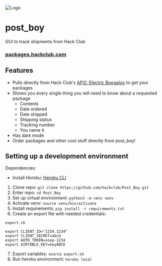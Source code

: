 ![Logo](img/logo.svg)
# post_boy
GUI to track shipments from Hack Club

### [packages.hackclub.com](https://packages.hackclub.com)

## Features

* Pulls directly from Hack Club's [API2: Electric Boogaloo](https://github.com/hackclub/api2) to get your packages
* Shows you every single thing you will need to know about a requested package
  * Contents
  * Date ordered
  * Date shipped
  * Shipping status
  * Tracking number
  * You name it
 * Has dark mode
 * Order packages and other cool stuff directly from post_boy!

## Setting up a development environment
Dependencies:
  - Install Heroku: [Heroku CLI](https://devcenter.heroku.com/articles/heroku-cli)
1. Clone repo: `git clone https://github.com/hackclub/Post_Boy.git`
2. Enter repo: `cd Post_Boy`
3. Set up virtual environment: `python3 -m venv venv`
4. Activate venv: `source venv/bin/activate`
5. Install requirements: `pip install -r requirements.txt`
6. Create an export file with needed credentials:
```
export.sh

export CLIENT_ID="1234.1234"
export CLIENT_SECRET=abcd
export AUTH_TOKEN=xoxp-1234
export AIRTABLE_KEY=keyABCD
```
7. Export variables: `source export.sh`
8. Run heroku environment: `heroku local`
